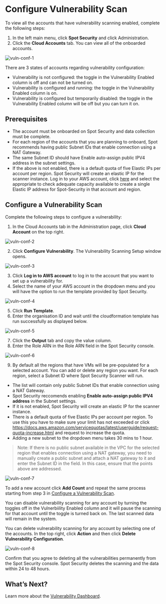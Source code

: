 # Configure Vulnerability Scan

To view all the accounts that have vulnerability scanning enabled, complete the following steps:  

1. In the left main menu, click **Spot Security** and click Administration. 
2. Click the **Cloud Accounts** tab. You can view all of the onboarded accounts. 

![vuln-conf-1](https://github.com/spotinst/help/assets/106514736/881d0ecf-dc3d-4452-b1d7-0bbf967d78fa)

There are 3 states of accounts regarding vulnerability configuration: 

* Vulnerability is not configured: the toggle in the Vulnerability Enabled column is off and can not be turned on. 
* Vulnerability is configured and running: the toggle in the Vulnerability Enabled column is on. 
* Vulnerability is configured but temporarily disabled: the toggle in the Vulnerability Enabled column will be off but you can turn it on.  

## Prerequisites 

* The account must be onboarded on Spot Security and data collection must be complete. 
* For each region of the accounts that you are planning to onboard, Spot recommends having public Subnet IDs that enable connection using a NAT Gateway. 
* The same Subnet ID should have Enable auto-assign public IPV4 address in the subnet settings. 
* If the above is not enabled, there is a default quota of five Elastic IPs per account per region. Spot Security will create an elastic IP for the scanner instance. Log in to your AWS account, click [here](https://signin.aws.amazon.com/signin?redirect_uri=https%3A%2F%2Fus-east-1.console.aws.amazon.com%2Fservicequotas%2Fhome%2Fservices%2Fec2%2Fquotas%2FL-0263D0A3%3FhashArgs%3D%2523%26isauthcode%3Dtrue%26region%3Dus-east-1%26state%3DhashArgsFromTB_us-east-1_fe71330de849a6a6&client_id=arn%3Aaws%3Asignin%3A%3A%3Aconsole%2Fservicequotas&forceMobileApp=0&code_challenge=BV7Rv_-MCWX-X_53yskcrPIW1unuCVvUhDL8zvTaEmQ&code_challenge_method=SHA-256) and select the appropriate to check adequate capacity available to create a single Elastic IP address for Spot-Security in that account and region.
 
## Configure a Vulnerability Scan

Complete the following steps to configure a vulnerability: 
 
1. In the Cloud Accounts tab in the Administration page, click **Cloud Account** on the top right. 

![vuln-conf-2](https://github.com/spotinst/help/assets/106514736/e53cb10c-d09a-4c9b-973c-75d9287450f0)

2. Click **Configure Vulnerability**. The Vulnerability Scanning Setup window opens. 

![vuln-conf-3](https://github.com/spotinst/help/assets/106514736/f0ebcd85-9a15-4bc6-b55d-3e8ecb5d1ef6)

3. Click **Log in to AWS account** to log in to the account that you want to set up a vulnerability for. 
4. Select the name of your AWS account in the dropdown menu and you will have the option to run the template provided by Spot Security. 

![vuln-conf-4](https://github.com/spotinst/help/assets/106514736/d7b22d9b-0745-4d5c-8537-bdcf0bc2b4a1)

5. Click **Run Template**.
6. Enter the organisation ID and wait until the cloudformation template has run successfully as displayed below.  

![vuln-conf-5](https://github.com/spotinst/help/assets/106514736/e9ab4248-7c85-4732-afa3-c0ff6b4ace8d)
 
7. Click the **Output** tab and copy the value column. 
8. Enter the Role ARN in the Role ARN field in the Spot Security console.  

![vuln-conf-6](https://github.com/spotinst/help/assets/106514736/fcce1031-d6d1-4db4-8094-1394933809d0)

9. By default all the regions that have VMs will be pre-populated for a selected account. You can add or delete any region you want. For each region, select a Subnet ID where Spot Security Scanner will run. 
* The list will contain only public Subnet IDs that enable connection using a NAT Gateway. 
* Spot Security reccomends enabling **Enable auto-assign public IPV4 address** in the Subnet settings.  
* If it is not enabled, Spot Security will create an elastic IP for the scanner instance.  
* There is a default quota of five Elastic IPs per account per region. To use this you have to make sure your limit has not exceeded or click https://docs.aws.amazon.com/servicequotas/latest/userguide/request-quota-increase.html and request to increase the quota. 
* Adding a new subnet to the dropdown menu takes 30 mins to 1 hour. 

>Note: If there is no public subnet available in the VPC for the selected region that enables connection using a NAT gateway, you need to manually create a public subnet and attach a NAT gateway to it and enter the Subnet ID in the field. In this case, ensure that the points above are addressed.

![vuln-conf-7](https://github.com/spotinst/help/assets/106514736/8e6f8a88-0d41-4396-a2c3-3ef343e43bc1)

To add a new account click **Add Count** and repeat the same process starting from step 3 in [Configure a Vulnerability Scan](spot-security/features/vulnerability/configure?id=configure-a-vulnerability-scan). 

You can disable vulnerability scanning for any account by turning the toggles off in the Vulnerbiility Enabled column and it will pause the scanning for that account until the toggle is turned back on. The last scanned data will remain in the system. 

You can delete vulnerability scanning for any account by selecting one of the accounts. In the top right, click **Action** and then click **Delete Vulnerability Configuration**. 

![vuln-conf-8](https://github.com/spotinst/help/assets/106514736/71c22971-1644-46fd-9ce7-7d26888c2b5c)

Confirm that you agree to deleting all the vulnerabilities permanently from the Spot Security console. Spot Security deletes the scanning and the data within 24 to 48 hours. 

## What’s Next? 

Learn more about the [Vulnerability Dashboard](spot-security/features/vulnerability/dashboard). 
